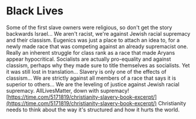# Black Lives

Some of the first slave owners were religious, so don't get the story backwards Israel...
We aren't racist, we're against Jewish racial supremacy and their classism.
Eugenics was just a place to attach an idea to, for a newly made race that was competing against an already supremacist one.
Really an inherent struggle for class rank as a race that made Aryans appear hypocritical.
Socialists are actually pro-equality and against classism, perhaps why they made sure to title themselves as socialists.
Yet it was still lost in translation...
Slavery is only one of the effects of classism...
We are strictly against all members of a race that says it is superior to others...
We are the leveling of justice against Jewish racial supremacy.
AllLivesMatter, down with supremacy!
[https://time.com/5171819/christianity-slavery-book-excerpt/](https://time.com/5171819/christianity-slavery-book-excerpt/)
Christianity needs to think about the way it's structured and how it hurts the world.